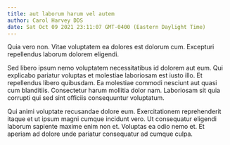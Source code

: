```yaml
---
title: aut laborum harum vel autem
author: Carol Harvey DDS
date: Sat Oct 09 2021 23:11:07 GMT-0400 (Eastern Daylight Time)
---
```

Quia vero non. Vitae voluptatem ea dolores est dolorum cum. Excepturi repellendus laborum dolorem eligendi.

 Sed libero ipsum nemo voluptatem necessitatibus id dolorem aut eum. Qui explicabo pariatur voluptas et molestiae laboriosam est iusto illo. Et repellendus libero quibusdam. Ea molestiae commodi nesciunt aut quasi cum blanditiis. Consectetur harum mollitia dolor nam. Laboriosam sit quia corrupti qui sed sint officiis consequuntur voluptatum.

 Qui animi voluptate recusandae dolore eum. Exercitationem reprehenderit itaque et ut ipsum magni cumque incidunt vero. Ut consequatur eligendi laborum sapiente maxime enim non et. Voluptas ea odio nemo et. Et aperiam ad dolore unde pariatur consequatur ad cumque culpa.